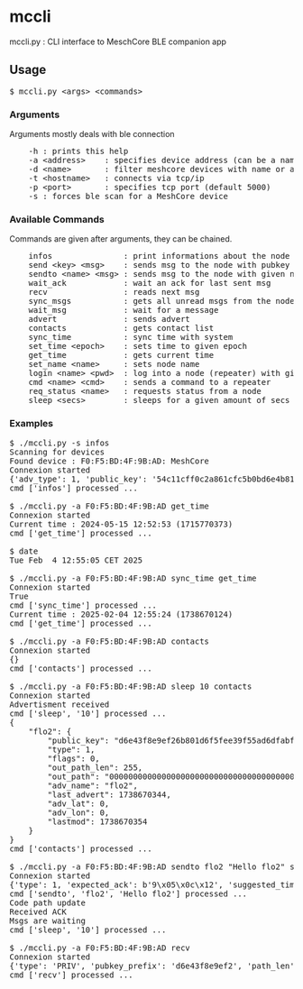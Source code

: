 # mccli

mccli.py : CLI interface to MeschCore BLE companion app

## Usage

<pre>
$ mccli.py &lt;args&gt; &lt;commands&gt;
</pre>

### Arguments

Arguments mostly deals with ble connection

<pre>
    -h : prints this help                                                                      
    -a &lt;address&gt;    : specifies device address (can be a name)
    -d &lt;name&gt;       : filter meshcore devices with name or address
    -t &lt;hostname&gt;   : connects via tcp/ip
    -p &lt;port&gt;       : specifies tcp port (default 5000)
    -s : forces ble scan for a MeshCore device
</pre>

### Available Commands 

Commands are given after arguments, they can be chained.

 <pre>
    infos               : print informations about the node
    send &lt;key&gt; &lt;msg&gt;    : sends msg to the node with pubkey starting by key
    sendto &lt;name&gt; &lt;msg&gt; : sends msg to the node with given name
    wait_ack            : wait an ack for last sent msg
    recv                : reads next msg
    sync_msgs           : gets all unread msgs from the node
    wait_msg            : wait for a message
    advert              : sends advert
    contacts            : gets contact list
    sync_time           : sync time with system
    set_time &lt;epoch&gt;    : sets time to given epoch
    get_time            : gets current time
    set_name &lt;name&gt;     : sets node name
    login &lt;name&gt; &lt;pwd&gt;  : log into a node (repeater) with given pwd
    cmd &lt;name&gt; &lt;cmd&gt;    : sends a command to a repeater
    req_status &lt;name&gt;   : requests status from a node
    sleep &lt;secs&gt;        : sleeps for a given amount of secs
</pre>

### Examples

<pre>
$ ./mccli.py -s infos
Scanning for devices
Found device : F0:F5:BD:4F:9B:AD: MeshCore
Connexion started
{'adv_type': 1, 'public_key': '54c11cff0c2a861cfc5b0bd6e4b81cd5e6ca85e058bf53932d86c87dc7a20011', 'device_loc': '000000000000000000000000', 'radio_freq': 867500, 'radio_bw': 250000, 'radio_sf': 10, 'radio_cr': 5, 'name': 'toto'}
cmd ['infos'] processed ...

$ ./mccli.py -a F0:F5:BD:4F:9B:AD get_time
Connexion started
Current time : 2024-05-15 12:52:53 (1715770373)
cmd ['get_time'] processed ...

$ date
Tue Feb  4 12:55:05 CET 2025

$ ./mccli.py -a F0:F5:BD:4F:9B:AD sync_time get_time
Connexion started
True
cmd ['sync_time'] processed ...
Current time : 2025-02-04 12:55:24 (1738670124)
cmd ['get_time'] processed ...

$ ./mccli.py -a F0:F5:BD:4F:9B:AD contacts
Connexion started
{}
cmd ['contacts'] processed ...

$ ./mccli.py -a F0:F5:BD:4F:9B:AD sleep 10 contacts
Connexion started
Advertisment received
cmd ['sleep', '10'] processed ...
{
    "flo2": {
        "public_key": "d6e43f8e9ef26b801d6f5fee39f55ad6dfabfc939c84987256532d8b94aa25dd",
        "type": 1,
        "flags": 0,
        "out_path_len": 255,
        "out_path": "00000000000000000000000000000000000000000000000000000000000000000000000000000000000000000000000000000000000000000000000000000000",
        "adv_name": "flo2",
        "last_advert": 1738670344,
        "adv_lat": 0,
        "adv_lon": 0,
        "lastmod": 1738670354
    }
}
cmd ['contacts'] processed ...

$ ./mccli.py -a F0:F5:BD:4F:9B:AD sendto flo2 "Hello flo2" sleep 10
Connexion started
{'type': 1, 'expected_ack': b'9\x05\x0c\x12', 'suggested_timeout': 3260}
cmd ['sendto', 'flo2', 'Hello flo2'] processed ...
Code path update
Received ACK
Msgs are waiting
cmd ['sleep', '10'] processed ...

$ ./mccli.py -a F0:F5:BD:4F:9B:AD recv
Connexion started
{'type': 'PRIV', 'pubkey_prefix': 'd6e43f8e9ef2', 'path_len': 255, 'txt_type': 0, 'sender_timestamp': 1738670421, 'text': 'hi'}
cmd ['recv'] processed ...
</pre>

